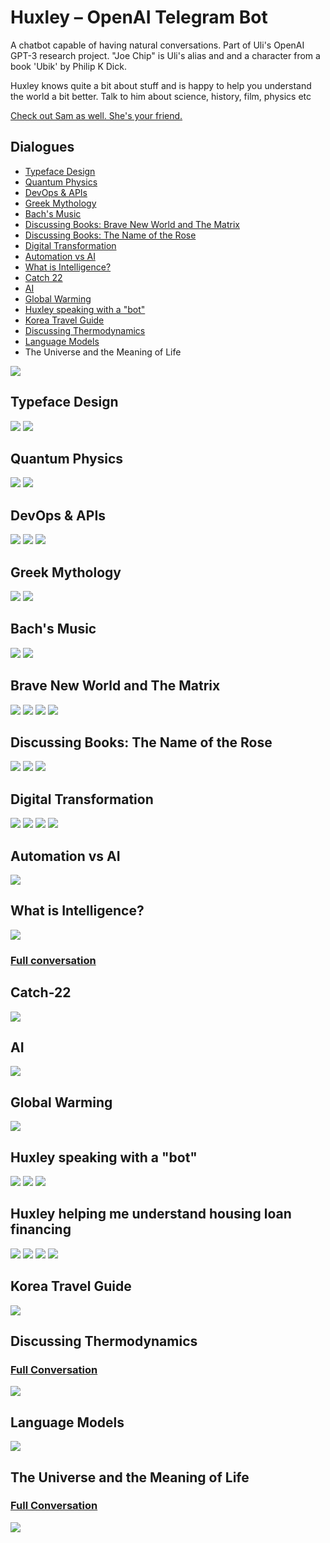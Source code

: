# Huxley – OpenAI Telegram Bot

A chatbot capable of having natural conversations. Part of Uli's OpenAI GPT-3 research project. "Joe Chip" is Uli's alias and and a character from a book 'Ubik' by Philip K Dick.

Huxley knows quite a bit about stuff and is happy to help you understand the world a bit better. Talk to him about science, history, film, physics etc

[Check out Sam as well. She's your friend.](sam.md)

## Dialogues

* [Typeface Design](https://apigeek.net/openai/huxley.html#typeface-design)
* [Quantum Physics](https://apigeek.net/openai/huxley.html#quantum-physics)
* [DevOps & APIs](https://apigeek.net/openai/huxley.html#devops--apis)
* [Greek Mythology](https://apigeek.net/openai/huxley.html#greek-mythology)
* [Bach's Music](https://apigeek.net/openai/huxley.html#bachs-music)
* [Discussing Books: Brave New World and The Matrix](https://apigeek.net/openai/huxley.html#brave-new-world-and-the-matrix)
* [Discussing Books: The Name of the Rose](https://apigeek.net/openai/huxley.html?42434#discussing-books-the-name-of-the-rose)
* [Digital Transformation](https://apigeek.net/openai/huxley.html#digital-transformation)
* [Automation vs AI](https://apigeek.net/openai/huxley.html#automation-vs-ai)
* [What is Intelligence?](https://apigeek.net/openai/huxley.html#what-is-intelligence)
* [Catch 22](https://apigeek.net/openai/huxley.html#catch-22)
* [AI](https://apigeek.net/openai/huxley.html#ai)
* [Global Warming](https://apigeek.net/openai/huxley.html#global-warming)
* [Huxley speaking with a "bot"](https://apigeek.net/openai/huxley.html?#huxley-speaking-with-a-bot)
* [Korea Travel Guide](https://apigeek.net/openai/huxley.html#korea-travel-guide)
* [Discussing Thermodynamics](https://apigeek.net/openai/huxley.html#discussing-thermodynamics)
* [Language Models](https://apigeek.net/openai/huxley.html#language-models)
* The Universe and the Meaning of Life

![](huxley.png)

## Typeface Design

![](hxf1.jpeg)
![](hxf2.jpeg)

## Quantum Physics

![](hxq1.jpeg)
![](hxq2.jpeg)

## DevOps & APIs

![](hxd1.png)
![](hxd2.png)
![](hxd3.png)

## Greek Mythology

![](hxgrk1.png)
![](hxgrk2.png)

## Bach's Music

![](hxbach1.png)
![](hxbach2.png)

## Brave New World and The Matrix

![](bnw1.png)
![](bnw2.png)
![](bnw3.png)
![](bnw4.png)

## Discussing Books: The Name of the Rose

![](notr1.png)
![](notr2.png)
![](notr3.png)

## Digital Transformation

![](dt01.png)
![](dt02.png)
![](dt03.png)
![](dt04.png)

## Automation vs AI

![](hxai1.png)

## What is Intelligence?

![](hxintell.png)

### [Full conversation](./hxintell.md)

## Catch-22

![](c22.png)

## AI

![](huxley-on-ai.jpg)

## Global Warming

![](huxley-planet-01.jpg)

## Huxley speaking with a "bot"

![](hxb1.jpeg)
![](hxb2.jpeg)
![](hxb3.jpeg)

## Huxley helping me understand housing loan financing

![](hux-sora-1.png)
![](hux-sora-2.png)
![](hux-sora-3.png)
![](hux-sora-4.png)

## Korea Travel Guide

![](huxley-seoul.png)

## Discussing Thermodynamics

### [Full Conversation](huxley-td.md)
![](huxley-td.jpeg)

## Language Models

![](huxley-language-models.png)

## The Universe and the Meaning of Life


### [Full Conversation](huxley-universe.md)
![](huxley-universe.jpg)


